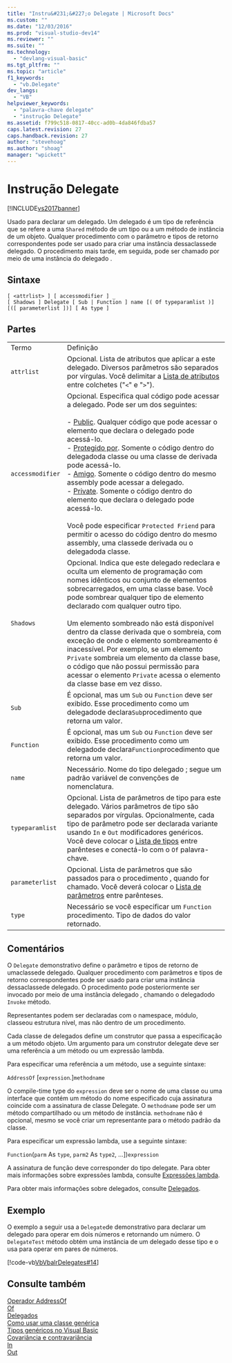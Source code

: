 ```yaml
---
title: "Instru&#231;&#227;o Delegate | Microsoft Docs"
ms.custom: ""
ms.date: "12/03/2016"
ms.prod: "visual-studio-dev14"
ms.reviewer: ""
ms.suite: ""
ms.technology: 
  - "devlang-visual-basic"
ms.tgt_pltfrm: ""
ms.topic: "article"
f1_keywords: 
  - "vb.Delegate"
dev_langs: 
  - "VB"
helpviewer_keywords: 
  - "palavra-chave delegate"
  - "instrução Delegate"
ms.assetid: f799c518-0817-40cc-ad0b-4da846fdba57
caps.latest.revision: 27
caps.handback.revision: 27
author: "stevehoag"
ms.author: "shoag"
manager: "wpickett"
---
```

# Instru&#231;&#227;o Delegate
[!INCLUDE[vs2017banner](../../../csharp/includes/vs2017banner.md)]

Usado para declarar um delegado.  Um delegado é um tipo de referência que se refere a uma `Shared` método de um tipo ou a um método de instância de um objeto.   Qualquer procedimento com o parâmetro e tipos de retorno correspondentes pode ser usado para criar uma instância dessaclassede delegado.   O procedimento mais tarde, em seguida, pode ser chamado por meio de uma instância do delegado .  
  
## Sintaxe  
  
```  
[ <attrlist> ] [ accessmodifier ] _  
[ Shadows ] Delegate [ Sub | Function ] name [( Of typeparamlist )] [([ parameterlist ])] [ As type ]  
```  
  
## Partes  
  
|||  
|-|-|  
|Termo|Definição|  
|`attrlist`|Opcional.  Lista de atributos que aplicar a este delegado.  Diversos parâmetros são separados por vírgulas.  Você delimitar a [Lista de atributos](../../../visual-basic/language-reference/statements/attribute-list.md) entre colchetes \("`<`" e "`>`"\).|  
|`accessmodifier`|Opcional.  Especifica qual código pode acessar a delegado.  Pode ser um dos seguintes:<br /><br /> -   [Public](../../../visual-basic/language-reference/modifiers/public.md).  Qualquer código que pode acessar o elemento que declara o delegado pode acessá\-lo.<br />-   [Protegido por](../../../visual-basic/language-reference/modifiers/protected.md).  Somente o código dentro do delegadoda classe ou uma classe de derivada pode acessá\-lo.<br />-   [Amigo](../../../visual-basic/language-reference/modifiers/friend.md).  Somente o código dentro do mesmo assembly pode acessar a delegado.<br />-   [Private](../../../visual-basic/language-reference/modifiers/private.md).  Somente o código dentro do elemento que declara o delegado pode acessá\-lo.<br /><br /> Você pode especificar `Protected Friend` para permitir o acesso do código dentro do mesmo assembly, uma classede derivada ou o delegadoda classe.|  
|`Shadows`|Opcional.  Indica que este delegado redeclara e oculta um elemento de programação com nomes idênticos ou conjunto de elementos sobrecarregados, em uma classe base.  Você pode sombrear qualquer tipo de elemento declarado com qualquer outro tipo.<br /><br /> Um elemento sombreado não está disponível dentro da classe derivada que o sombreia, com exceção de onde o elemento sombreamento é inacessível.  Por exemplo, se um elemento `Private` sombreia um elemento da classe base, o código que não possui permissão para acessar o elemento `Private` acessa o elemento da classe base em vez disso.|  
|`Sub`|É opcional, mas um `Sub` ou `Function` deve ser exibido.  Esse procedimento como um delegadode declara`Sub`procedimento que retorna um valor.|  
|`Function`|É opcional, mas um `Sub` ou `Function` deve ser exibido.  Esse procedimento como um delegadode declara`Function`procedimento que retorna um valor.|  
|`name`|Necessário.  Nome do tipo delegado ; segue um padrão variável de convenções de nomenclatura.|  
|`typeparamlist`|Opcional.  Lista de parâmetros de tipo para este delegado.  Vários parâmetros de tipo são separados por vírgulas.  Opcionalmente, cada tipo de parâmetro pode ser declarada variante usando `In` e `Out` modificadores genéricos.  Você deve colocar o [Lista de tipos](../../../visual-basic/language-reference/statements/type-list.md) entre parênteses e conectá\-lo com o `Of` palavra\-chave.|  
|`parameterlist`|Opcional.  Lista de parâmetros que são passados para o procedimento , quando for chamado.  Você deverá colocar o [Lista de parâmetros](../../../visual-basic/language-reference/statements/parameter-list.md) entre parênteses.|  
|`type`|Necessário se você especificar um `Function` procedimento.   Tipo de dados do valor retornado.|  
  
## Comentários  
 O `Delegate` demonstrativo define o parâmetro e tipos de retorno de umaclassede delegado.    Qualquer procedimento com parâmetros e tipos de retorno correspondentes pode ser usado para criar uma instância dessaclassede delegado.   O procedimento pode posteriormente ser invocado por meio de uma instância delegado , chamando o delegadodo `Invoke` método.  
  
 Representantes podem ser declaradas com o namespace, módulo, classeou estrutura nível, mas não dentro de um procedimento.  
  
 Cada classe de delegados define um construtor que passa a especificação a um método objeto.  Um argumento para um construtor delegate deve ser uma referência a um método ou um expressão lambda.  
  
 Para especificar uma referência a um método, use a seguinte sintaxe:  
  
 `AddressOf` \[`expression`.\]`methodname`  
  
 O compile\-time type do `expression` deve ser o nome de uma classe ou uma interface que contém um método do nome especificado cuja assinatura coincide com a assinatura de classe Delegate.  O `methodname` pode ser um método compartilhado ou um método de instância.  `methodname` não é opcional, mesmo se você criar um representante para o método padrão da classe.  
  
 Para especificar um expressão lambda, use a seguinte sintaxe:  
  
 `Function`\(`parm` As `type`, `parm2` As `type2`, ...\]\)`expression`  
  
 A assinatura de função deve corresponder do tipo delegate.  Para obter mais informações sobre expressões lambda, consulte [Expressões lambda](../../../visual-basic/programming-guide/language-features/procedures/lambda-expressions.md).  
  
 Para obter mais informações sobre delegados, consulte [Delegados](../../../visual-basic/programming-guide/language-features/delegates/delegates.md).  
  
## Exemplo  
 O exemplo a seguir usa a `Delegate`de demonstrativo para declarar um delegado para operar em dois números e retornando um número.   O `DelegateTest` método obtém uma instância de um delegado desse tipo e o usa para operar em pares de números.  
  
 [!code-vb[VbVbalrDelegates#14](../../../visual-basic/language-reference/operators/codesnippet/VisualBasic/delegate-statement_1.vb)]  
  
## Consulte também  
 [Operador AddressOf](../../../visual-basic/language-reference/operators/addressof-operator.md)   
 [Of](../../../visual-basic/language-reference/statements/of-clause.md)   
 [Delegados](../../../visual-basic/programming-guide/language-features/delegates/delegates.md)   
 [Como usar uma classe genérica](../../../visual-basic/programming-guide/language-features/data-types/how-to-use-a-generic-class.md)   
 [Tipos genéricos no Visual Basic](../../../visual-basic/programming-guide/language-features/data-types/generic-types.md)   
 [Covariância e contravariância](../Topic/Covariance%20and%20Contravariance%20\(C%23%20and%20Visual%20Basic\).md)   
 [In](../../../visual-basic/language-reference/modifiers/in-generic-modifier.md)   
 [Out](../../../visual-basic/language-reference/modifiers/out-generic-modifier.md)